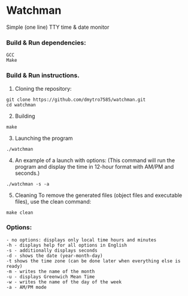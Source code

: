 # Watchman
Simple (one line) TTY time & date monitor

### Build & Run dependencies:
```
GCC
Make
``` 
### Build & Run instructions.

1. Cloning the repository:
```
git clone https://github.com/dmytro7585/watchman.git
cd watchman
```
2. Building
```
make
```
3. Launching the program
```
./watchman
```
4. An example of a launch with options:
(This command will run the program and display the time in 12-hour format with AM/PM and seconds.)
```
./watchman -s -a
```

5. Cleaning
To remove the generated files (object files and executable files), use the clean command:
```
make clean
```


### Options:
```
- no options: displays only local time hours and minutes
-h - displays help for all options in English
-s - additionally displays seconds
-d - shows the date (year-month-day)
-t shows the time zone (can be done later when everything else is ready)
-m - writes the name of the month
-u - displays Greenwich Mean Time
-w - writes the name of the day of the week
-a - AM/PM mode
```